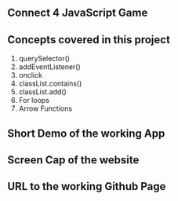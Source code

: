 ## Connect 4 JavaScript Game ##

## Concepts covered in this project ##

1. querySelector()
2. addEventListener()
3. onclick
4. classList.contains()
5. classList.add()
6. For loops
7. Arrow Functions

## Short Demo of the working App ##

## Screen Cap of the website ##

## URL to the working Github Page ##

